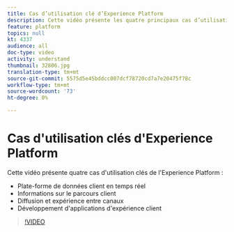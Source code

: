 ```yaml
---
title: Cas d’utilisation clé d’Experience Platform
description: Cette vidéo présente les quatre principaux cas d’utilisation de Adobe Experience Platform&amp ; mdash ; plate-forme de données client en temps réel, informations sur le parcours client, expérience de diffusion et de canal croisé, et développement d’applications d’expérience client.
feature: platform
topics: null
kt: 4337
audience: all
doc-type: video
activity: understand
thumbnail: 32806.jpg
translation-type: tm+mt
source-git-commit: 5575d5e45bddcc007dcf78720cd7a7e20475f78c
workflow-type: tm+mt
source-wordcount: '73'
ht-degree: 0%

---
```



# Cas d&#39;utilisation clés d&#39;Experience Platform

Cette vidéo présente quatre cas d&#39;utilisation clés de l&#39;Experience Platform :

* Plate-forme de données client en temps réel
* Informations sur le parcours client
* Diffusion et expérience entre canaux
* Développement d&#39;applications d&#39;expérience client

>[!VIDEO](https://video.tv.adobe.com/v/32806?quality=12&learn=on)
